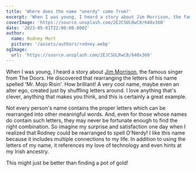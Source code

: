 ```yaml
---
title: 'Where does the name "onerdy" come from?'
excerpt: 'When I was young, I heard a story about Jim Morrison, the famous singer from The Doors...'
coverImage: 'https://source.unsplash.com/2EJCSULRwC8/640x360'
date: '2023-05-01T22:00:00.000Z'
author:
  name: Rodney Mort
  picture: '/assets/authors/rodney.webp'
ogImage:
  url: 'https://source.unsplash.com/2EJCSULRwC8/640x360'
---
```


When I was young, I heard a story about [Jim Morrison](https://en.wikipedia.org/wiki/Mr._Mojo_Risin), the famous singer from The Doors.  He discovered that rearranging the letters of his name spelled 'Mr. Mojo Risin'.  How brilliant!  A very cool name, maybe even an alter ego, created just by shuffling letters around.  I love anything that's clever, anything that makes you think, and this is certainly a great example.

Not every person's name contains the proper letters which can be rearranged into other meaningful words.  And, even for those whose names do contain such letters, they may never be fortunate enough to find the right combination.  So imagine my surprise and satisfaction one day when I realized that Rodney could be rearranged to spell O'Nerdy!  I like this name because it includes multiple connections to my life.  In addition to using the letters of my name, it references my love of technology and even hints at my Irish ancestry.

This might just be better than finding a pot of gold!